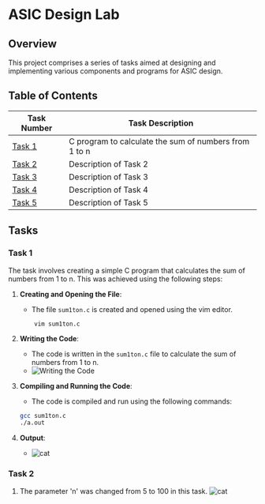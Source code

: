 # ASIC Design Lab

## Overview
This project comprises a series of tasks aimed at designing and implementing various components and programs for ASIC design.

## Table of Contents
| Task Number | Task Description                                |
|-------------|-------------------------------------------------|
| [Task 1](#task-1) | C program to calculate the sum of numbers from 1 to n |
| [Task 2](#task-2) | Description of Task 2                      |
| [Task 3](#task-3) | Description of Task 3                      |
| [Task 4](#task-4) | Description of Task 4                      |
| [Task 5](#task-5) | Description of Task 5                      |

## Tasks

### Task 1

The task involves creating a simple C program that calculates the sum of numbers from 1 to n. This was achieved using the following steps:

1. **Creating and Opening the File**:
    - The file `sum1ton.c` is created and opened using the vim editor.
     
    ```
        vim sum1ton.c
    ```

2. **Writing the Code**:
    - The code is written in the `sum1ton.c` file to calculate the sum of numbers from 1 to n.
    - ![Writing the Code](https://github.com/user-attachments/assets/0b90a649-b3e6-42d5-ade6-600329ae8a85)


3. **Compiling and Running the Code**:
    - The code is compiled and run using the following commands:
    ```bash
    gcc sum1ton.c
    ./a.out
    ```
4. **Output**:
   - ![cat](https://github.com/user-attachments/assets/f1bcb790-f27e-4a80-b626-41b78a1413ff)


### Task 2
1. The parameter 'n' was changed from 5 to 100 in this task. 
    ![cat](https://github.com/user-attachments/assets/7935f31d-308a-475f-bf45-22e046641413)




